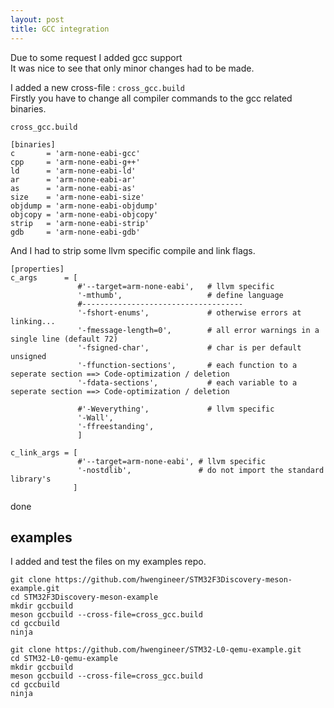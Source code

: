 ```yaml
---
layout: post
title: GCC integration
---
```


Due to some request I added gcc support  
It was nice to see that only minor changes had to be made.

I added a new cross-file : `cross_gcc.build`  
Firstly you have to change all compiler commands to the gcc related binaries.

`cross_gcc.build`
```
[binaries]
c       = 'arm-none-eabi-gcc'
cpp     = 'arm-none-eabi-g++'
ld      = 'arm-none-eabi-ld'
ar      = 'arm-none-eabi-ar'
as      = 'arm-none-eabi-as'
size    = 'arm-none-eabi-size'
objdump = 'arm-none-eabi-objdump'
objcopy = 'arm-none-eabi-objcopy'
strip   = 'arm-none-eabi-strip'
gdb     = 'arm-none-eabi-gdb'
```

And I had to strip some llvm specific compile and link flags.

```
[properties]
c_args      = [
               #'--target=arm-none-eabi',   # llvm specific
               '-mthumb',                   # define language
               #------------------------------------
               '-fshort-enums',             # otherwise errors at linking...
               '-fmessage-length=0',        # all error warnings in a single line (default 72)
               '-fsigned-char',             # char is per default unsigned
               '-ffunction-sections',       # each function to a seperate section ==> Code-optimization / deletion
               '-fdata-sections',           # each variable to a seperate section ==> Code-optimization / deletion

               #'-Weverything',             # llvm specific
               '-Wall',
               '-ffreestanding',
               ]

c_link_args = [
               #'--target=arm-none-eabi', # llvm specific
               '-nostdlib',               # do not import the standard library's
              ]
```

done


## examples

I added and test the files on my examples repo.

```
git clone https://github.com/hwengineer/STM32F3Discovery-meson-example.git
cd STM32F3Discovery-meson-example
mkdir gccbuild
meson gccbuild --cross-file=cross_gcc.build
cd gccbuild
ninja
```

```
git clone https://github.com/hwengineer/STM32-L0-qemu-example.git
cd STM32-L0-qemu-example
mkdir gccbuild
meson gccbuild --cross-file=cross_gcc.build
cd gccbuild
ninja
```
